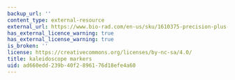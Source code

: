 ```yaml
---
backup_url: ''
content_type: external-resource
external_url: https://www.bio-rad.com/en-us/sku/1610375-precision-plus-protein-kaleidoscope-prestained-protein-standards?ID=1610375
has_external_licence_warning: true
has_external_license_warning: true
is_broken: ''
license: https://creativecommons.org/licenses/by-nc-sa/4.0/
title: kaleidoscope markers
uid: ad660edd-239b-40f2-8961-76d18efe4a60
---
```

